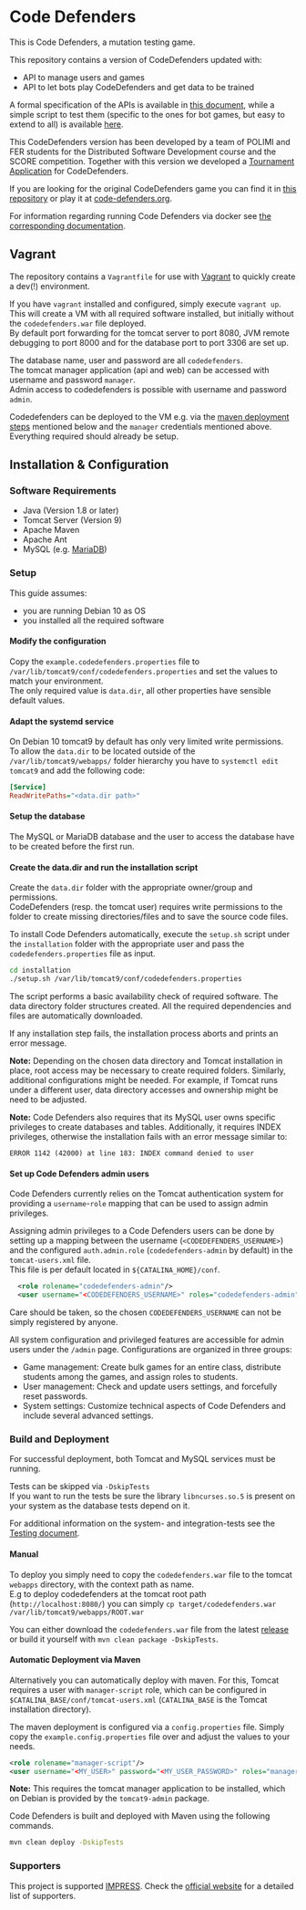 # Code Defenders

This is Code Defenders, a mutation testing game.

This repository contains a version of CodeDefenders updated with:
- API to manage users and games
- API to let bots play CodeDefenders and get data to be trained

A formal specification of the APIs is available in [this document](/docs/openapi.json), while a simple script to test them (specific to the ones for bot games, but easy to extend to all) is available [here](/docs/CDBot.zip).

This CodeDefenders version has been developed by a team of POLIMI and FER students for the Distributed Software Development course and the SCORE competition. Together with this version we developed a [Tournament Application](https://github.com/POLIMI-FER-codebenders/tournament_app) for CodeDefenders.

If you are looking for the original CodeDefenders game you can find it in [this repository](https://github.com/CodeDefenders/CodeDefenders) or play it at [code-defenders.org](<http://code-defenders.org>).

For information regarding running Code Defenders via docker see [the corresponding documentation](docs/Docker.md).

## Vagrant

The repository contains a `Vagrantfile` for use with [Vagrant](https://www.vagrantup.com/) to quickly create a dev(!) environment.

If you have `vagrant` installed and configured, simply execute `vagrant up`. This will create a VM with all required software installed, but initially without the `codedefenders.war` file deployed.  
By default port forwarding for the tomcat server to port 8080, JVM remote debugging to port 8000 and for the database port to port 3306 are set up.

The database name, user and password are all `codedefenders`.  
The tomcat manager application (api and web) can be accessed with username and password `manager`.  
Admin access to codedefenders is possible with username and password `admin`.

Codedefenders can be deployed to the VM e.g. via the [maven deployment steps](#automatic-deployment-via-maven) mentioned below and the `manager` credentials mentioned above. Everything required should already be setup.

## Installation & Configuration

### Software Requirements

- Java (Version 1.8 or later)
- Tomcat Server (Version 9)
- Apache Maven
- Apache Ant
- MySQL (e.g. [MariaDB](https://mariadb.org/))

### Setup

This guide assumes:
 - you are running Debian 10 as OS
 - you installed all the required software

#### Modify the configuration

Copy the `example.codedefenders.properties` file to `/var/lib/tomcat9/conf/codedefenders.properties` and set the values to match your environment.  
The only required value is `data.dir`, all other properties have sensible default values.

#### Adapt the systemd service

On Debian 10 tomcat9 by default has only very limited write permissions.  
To allow the `data.dir` to be located outside of the `/var/lib/tomcat9/webapps/` folder hierarchy you have to `systemctl edit tomcat9` and add the following code:  
```ini
[Service]
ReadWritePaths="<data.dir path>"
```

#### Setup the database

The MySQL or MariaDB database and the user to access the database have to be created before the first run.

#### Create the data.dir and run the installation script

Create the `data.dir` folder with the appropriate owner/group and permissions.  
CodeDefenders (resp. the tomcat user) requires write permissions to the folder to create missing directories/files and to save the source code files.

To install Code Defenders automatically, execute the `setup.sh` script under the `installation` folder with the appropriate user and pass the `codedefenders.properties` file as input.

```bash
cd installation
./setup.sh /var/lib/tomcat9/conf/codedefenders.properties
```

The script performs a basic availability check of required software. The data directory folder structures created. All the required dependencies and files are automatically downloaded.

If any installation step fails, the installation process aborts and prints an error message.

**Note:** Depending on the chosen data directory and Tomcat installation in place, root access may be necessary to create required folders. Similarly, additional configurations might be needed. For example, if Tomcat runs under a different user, data directory accesses and ownership might be need to be adjusted.

**Note:** Code Defenders also requires that its MySQL user owns specific privileges to create databases and tables. Additionally, it requires INDEX privileges, otherwise the installation fails with an error message similar to:

```ERROR 1142 (42000) at line 183: INDEX command denied to user```


#### Set up Code Defenders admin users

Code Defenders currently relies on the Tomcat authentication system for providing a `username`-`role` mapping that can be used to assign admin privileges.

Assigning admin privileges to a Code Defenders users can be done by setting up a mapping between the username (`<CODEDEFENDERS_USERNAME>`) and the configured `auth.admin.role` (`codedefenders-admin` by default) in the `tomcat-users.xml` file.  
This file is per default located in `${CATALINA_HOME}/conf`.

```xml
  <role rolename="codedefenders-admin"/>
  <user username="<CODEDEFENDERS_USERNAME>" roles="codedefenders-admin"/>
```

Care should be taken, so the chosen `CODEDEFENDERS_USERNAME` can not be simply registered by anyone.

All system configuration and privileged features are accessible for admin users under the `/admin` page. Configurations are organized in three groups:

* Game management: Create bulk games for an entire class, distribute students among the games, and assign roles to students.
* User management: Check and update users settings, and forcefully reset passwords.
* System settings: Customize technical aspects of Code Defenders and include several advanced settings.


### Build and Deployment

For successful deployment, both Tomcat and MySQL services must be running.

Tests can be skipped via `-DskipTests`  
If you want to run the tests be sure the library `libncurses.so.5` is present on your system as the database tests depend on it.

For additional information on the system- and integration-tests see the [Testing document](docs/Testing.md).

#### Manual

To deploy you simply need to copy the `codedefenders.war` file to the tomcat `webapps` directory, with the context path as name.  
E.g to deploy codedefenders at the tomcat root path (`http://localhost:8080/`) you can simply `cp target/codedefenders.war /var/lib/tomcat9/webapps/ROOT.war`

You can either download the `codedefenders.war` file from the latest [release](https://github.com/CodeDefenders/CodeDefenders/releases/) or build it yourself with `mvn clean package -DskipTests`.

#### Automatic Deployment via Maven

Alternatively you can automatically deploy with maven. For this, Tomcat requires a user with `manager-script` role, which can be configured in `$CATALINA_BASE/conf/tomcat-users.xml` (`CATALINA_BASE` is the Tomcat installation directory).

The maven deployment is configured via a `config.properties` file. Simply copy the `example.config.properties` file over and adjust the values to your needs.

```xml
<role rolename="manager-script"/>
<user username="<MY_USER>" password="<MY_USER_PASSWORD>" roles="manager-script"/>
```

**Note:** This requires the tomcat manager application to be installed, which on Debian is provided by the `tomcat9-admin` package.

Code Defenders is built and deployed with Maven using the following commands.

```bash
mvn clean deploy -DskipTests
```

### Supporters

This project is supported [IMPRESS](https://impress-project.eu/).
Check the [official website](https://code-defenders.org/about) for a detailed
list of supporters.
